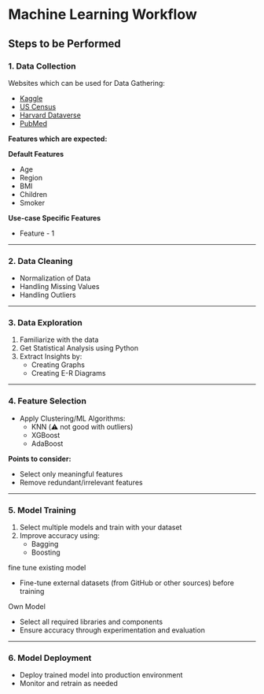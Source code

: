 # Machine Learning Workflow

## Steps to be Performed

### 1. Data Collection
Websites which can be used for Data Gathering:
- [Kaggle](https://www.kaggle.com)
- [US Census](https://www.census.gov/)
- [Harvard Dataverse](https://dataverse.harvard.edu/)
- [PubMed](https://pubmed.ncbi.nlm.nih.gov/)

**Features which are expected:**

**Default Features**
- Age  
- Region  
- BMI  
- Children  
- Smoker  

**Use-case Specific Features**
- Feature - 1  

---

### 2. Data Cleaning
- Normalization of Data  
- Handling Missing Values  
- Handling Outliers  

---

### 3. Data Exploration
1. Familiarize with the data  
2. Get Statistical Analysis using Python  
3. Extract Insights by:
   - Creating Graphs  
   - Creating E-R Diagrams  

---

### 4. Feature Selection
- Apply Clustering/ML Algorithms:  
  - KNN (⚠️ not good with outliers)  
  - XGBoost  
  - AdaBoost  

**Points to consider:**
- Select only meaningful features  
- Remove redundant/irrelevant features  

---

### 5. Model Training
1. Select multiple models and train with your dataset  
2. Improve accuracy using:
   - Bagging  
   - Boosting
     
fine tune existing model
- Fine-tune external datasets (from GitHub or other sources) before training  

Own Model
- Select all required libraries and components  
- Ensure accuracy through experimentation and evaluation
  
---

### 6. Model Deployment
- Deploy trained model into production environment  
- Monitor and retrain as needed  
